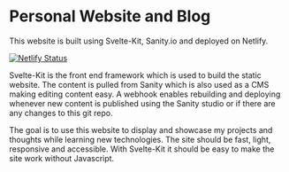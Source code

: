 # Personal Website and Blog

This website is built using Svelte-Kit, Sanity.io and deployed on Netlify.

[![Netlify Status](https://api.netlify.com/api/v1/badges/1ae2ef23-2d0b-4a5a-8e7e-989003ea4ef8/deploy-status)](https://app.netlify.com/sites/paullj/deploys)


Svelte-Kit is the front end framework which is used to build the static website. The content is pulled from Sanity which is also used as a CMS making editing content easy. A webhook enables rebuilding and deploying whenever new content is published using the Sanity studio or if there are any changes to this git repo. 


The goal is to use this website to display and showcase my projects and thoughts while learning new technologies. The site should be fast, light, responsive and accessible. With Svelte-Kit it should be easy to make the site work without Javascript.
